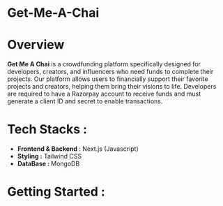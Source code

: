 # Get-Me-A-Chai

# Overview
<b>Get Me A Chai</b> is a crowdfunding platform specifically designed for developers, creators, and influencers who need funds to complete their projects. Our platform allows users to financially support their favorite projects and creators, helping them bring their visions to life. Developers are required to have a Razorpay account to receive funds and must generate a client ID and secret to enable transactions.

# Tech Stacks :

<ul>
  <li><b>Frontend & Backend</b> : Next.js (Javascript)</li>
  <li><b>Styling :</b> Tailwind CSS</li>
  <li><b>DataBase : </b>MongoDB</li>
</ul>

# Getting Started :




